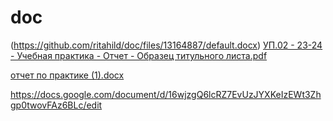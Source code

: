 # doc
(https://github.com/ritahild/doc/files/13164887/default.docx)
[УП.02 - 23-24 - Учебная практика - Отчет - Образец титульного листа.pdf](https://github.com/ritahild/doc/files/13164894/02.-.23-24.-.-.-.pdf)

[отчет по практике (1).docx](https://github.com/ritahild/doc/files/13214585/1.docx)

https://docs.google.com/document/d/16wjzgQ6lcRZ7EvUzJYXKeIzEWt3Zhgp0twovFAz6BLc/edit

